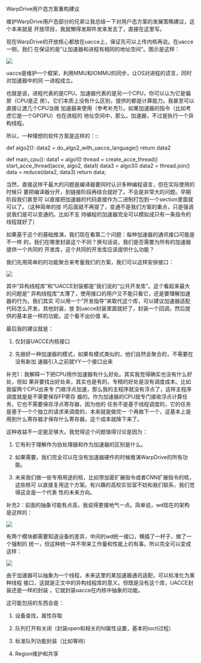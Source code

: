     
WarpDrive用户态方案重构建议

维护WarpDrive用户态部分的兄弟让我总结一下对用户态方案的发展策略建议，这个本来就是
开放项目，我就懒得发邮件发来发去了，直接在这里写。

现在WarpDrive的开放核心都放在uacce上，保证先可以上传内核再说。在uacce一侧，我们
在保证的是“让加速器和进程有相同的地址空间”。图示是这样：

![](_static/wd.jpg)

uacce是维护一个框架，利用MMU和IOMMU的同步，让OS对进程的谎言，同时对加速器中的同
一进程成立。

也就是说，进程代表的是CPU，加速器代表的是另一个CPU，你可以认为它是偏房（CPU是正
房）。它们本质上没有什么区别，提供的都是计算能力。我甚至可以直接让渡几个CPU当做
加速器来使用（参考补充1）。如果加速器的指令（比如考虑它是一个GPGPU）也在进程的
地址空间中，那么，加速器，不过是执行一个异构线程。

所以，一种理想的软件方案是这样的：::

  def algo2():
  data2 = do_algo2_with_uacce_language()
  return data2

  def main_cpu():
  data1 = algo1()
  thread = create_acce_thread()
  start_acce_thread(acce, algo2, data1)
  data3 = algo3()
  data2 = thread.join()
  data = reduce(data2, data3)
  return data;

当然，直接这样干最大的问题是编译器要同时认识多种编程语言，但在实际使用的时候只
要把编译器分开，到链接阶段再结合就好了。不会是非常大的问题。早期阶段我们甚至可
以直接把加速器的代码直接作为二进制打包到一个section里面就可以了。（这种简单的技
巧后面就不再提了，变通不是我们方案的重点，只是强调说我们是可以变通的。比如不支
持编程的加速器完全可以模拟成只有一条指令的线程就好了）

如果基于这个的基础推演，我们现在看第二个问题：每种加速器的通讯接口可能是不一样
的，我们在哪里封装这个不同？换句话说，我们是否需要为所有的加速器提供一个共同的
开发库，这个共同的开发库应该提供什么功能？

我们先用简单的的功能聚合来考量我们的方案，我们可以这样安排接口：

![](_static/wd2.jpg)

其中“异构线程库”和“UACCE封装都是”我们说的“公共开发库”。这个看起来最大的问题是“
异构线程库”太薄了，使用接口的用户又不能只看它，还是要理解加速器的行为。我们其实
可以用一个“开发指导”来取代这个库，可以建议加速器适配代码怎么开发，其他封装，放
到uacce封装里面就好了，封装一个回调，然后提供的基本是一样的功能，这个看不出价值
来。

最后我的建议就是：

1. 仅封装UACCE内核接口

2. 先做好一种加速器的模式，如果有模式类似的，他们自然会聚合的，不需要在没有新加
  速器引入之前就YY一个接口出来
  
补充1：我解释一下把CPU用作加速器有什么好处。其实我觉得确实也没有什么好处，但如
果非要找出好处来，其实也是有的，专精的好处是没有调度成本。比如我留两个CPU出来专
门做浮点加速，那么我的主程序就没有浮点了，这样主程序调度就是是不需要保存FP寄存
器的。作为加速器的CPU就专门接收浮点计算任务，它也不需要保存浮点寄存器，因为他的
任务不是基于线程调度的，它的任务是基于一个个独立的请求来调度的，本来就是做完一
个再做下一个，这基本上是用到什么寄存器才保存什么寄存器，这个成本就降下来了。

这种收益不一定能足够大。我觉得这个问题值得讨论是因为：

1. 它有利于理解作为协处理器和作为加速器的区别是什么。

2. 如果需要，我们完全可以在没有加速器硬件的时候推演WarpDrive的所有功能。

3. 未来我们做一些专用用途的核，比如带加密扩展指令或者CNN扩展指令的核，这些核可
  以直接复用这个方案。有兴趣的高校实验室不妨和我们联系，我们觉得这会是一个代表
  性的未来方向。

补充2：前面的抽象可能有点高，我说得更接地气一点。简单说，wd现在的架构是这样的：

![](_static/wd3.jpg)

有两个模块都需要知道设备的差异，中间的wd统一接口，横插了一杆子，做了一个强制的
统一，但这种统一并不带来工作量和性能上的有事。所以完全可以变成这样：

![](_static/wd4.jpg)

由于加速器可以抽象为一个线程，未来这里的某加速器通讯适配，可以标准化为某种线程
接口，这就是正文中的异构线程库的意义。但既是没有这个库，UACCE封装还是一样的封装
，它就封装uacce在内核中抽象的功能。

这可能包括的东西会是：

1. 设备查找，属性存取

2. 队列打开和关闭（封装open和相关的fd属性设置，基本的ioctl过程）

3. 标准队列功能封装（比如等待）

4. Region维护和共享
